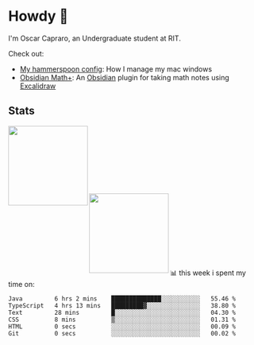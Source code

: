 # Howdy :wave:
I'm Oscar Capraro, an Undergraduate student at RIT.


Check out:
- [My hammerspoon config](https://github.com/ocapraro/.hammerspoon): How I manage my mac windows
- [Obsidian Math+](https://github.com/ocapraro/obsidian-math-plus): An [Obsidian](https://obsidian.md/) plugin for taking math notes using [Excalidraw](https://github.com/excalidraw/excalidraw)

## Stats

<div width="100%"><a href="https://github.com/anuraghazra/github-readme-stats">
<img align="left" height="160em" src="https://github-readme-stats.vercel.app/api?username=ocapraro&show_icons=true&theme=dark&count_private=true" />
<br><br><br><br><br><br><br><br>
<img align="left" height="160em" src="https://github-readme-stats.vercel.app/api/top-langs/?username=ocapraro&theme=dark&layout=compact&count_private=true" />
</a></div>

<br><br><br><br><br><br><br><br>
📊 this week i spent my time on:
<!--START_SECTION:waka-->

```text
Java         6 hrs 2 mins    ██████████████░░░░░░░░░░░   55.46 %
TypeScript   4 hrs 13 mins   █████████▓░░░░░░░░░░░░░░░   38.80 %
Text         28 mins         █░░░░░░░░░░░░░░░░░░░░░░░░   04.30 %
CSS          8 mins          ▒░░░░░░░░░░░░░░░░░░░░░░░░   01.31 %
HTML         0 secs          ░░░░░░░░░░░░░░░░░░░░░░░░░   00.09 %
Git          0 secs          ░░░░░░░░░░░░░░░░░░░░░░░░░   00.02 %
```

<!--END_SECTION:waka-->
